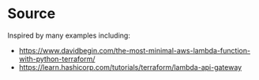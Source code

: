 
# Source

Inspired by many examples including:
- https://www.davidbegin.com/the-most-minimal-aws-lambda-function-with-python-terraform/
- https://learn.hashicorp.com/tutorials/terraform/lambda-api-gateway

